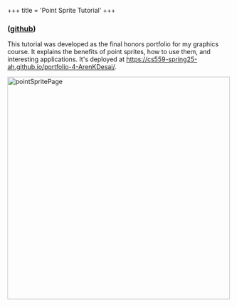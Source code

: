 +++
title = 'Point Sprite Tutorial'
+++

<link rel="stylesheet" href="../style.css">

### ([github](https://github.com/CS559-Spring25-AH/portfolio-4-ArenKDesai))

This tutorial was developed as the final honors portfolio for my graphics course. It explains the benefits of point sprites, how to use them, and interesting applications. It's deployed at https://cs559-spring25-ah.github.io/portfolio-4-ArenKDesai/. 

<img src="/pointSpriteDemo.png" alt="pointSpritePage" width="500">